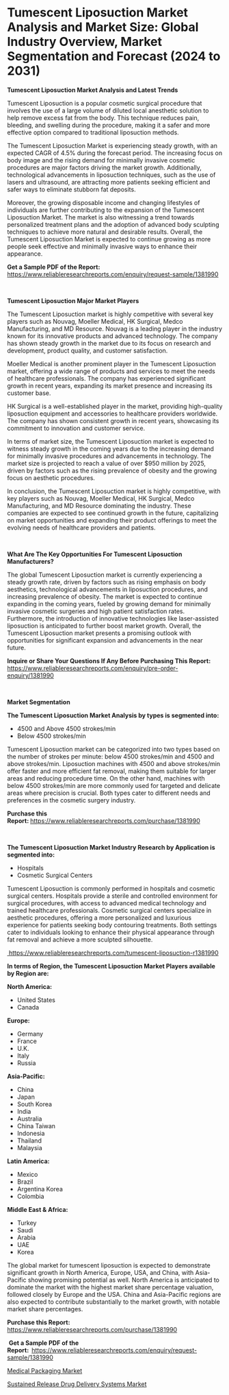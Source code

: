 <p><h1>Tumescent Liposuction Market Analysis and Market Size: Global Industry Overview, Market Segmentation and Forecast (2024 to 2031)</h1></p><p><strong>Tumescent Liposuction Market Analysis and Latest Trends</strong></p>
<p><p>Tumescent Liposuction is a popular cosmetic surgical procedure that involves the use of a large volume of diluted local anesthetic solution to help remove excess fat from the body. This technique reduces pain, bleeding, and swelling during the procedure, making it a safer and more effective option compared to traditional liposuction methods.</p><p>The Tumescent Liposuction Market is experiencing steady growth, with an expected CAGR of 4.5% during the forecast period. The increasing focus on body image and the rising demand for minimally invasive cosmetic procedures are major factors driving the market growth. Additionally, technological advancements in liposuction techniques, such as the use of lasers and ultrasound, are attracting more patients seeking efficient and safer ways to eliminate stubborn fat deposits.</p><p>Moreover, the growing disposable income and changing lifestyles of individuals are further contributing to the expansion of the Tumescent Liposuction Market. The market is also witnessing a trend towards personalized treatment plans and the adoption of advanced body sculpting techniques to achieve more natural and desirable results. Overall, the Tumescent Liposuction Market is expected to continue growing as more people seek effective and minimally invasive ways to enhance their appearance.</p></p>
<p><strong>Get a Sample PDF of the Report:&nbsp;</strong> <a href="https://www.reliableresearchreports.com/enquiry/request-sample/1381990">https://www.reliableresearchreports.com/enquiry/request-sample/1381990</a></p>
<p>&nbsp;</p>
<p><strong>Tumescent Liposuction Major Market Players</strong></p>
<p><p>The Tumescent Liposuction market is highly competitive with several key players such as Nouvag, Moeller Medical, HK Surgical, Medco Manufacturing, and MD Resource. Nouvag is a leading player in the industry known for its innovative products and advanced technology. The company has shown steady growth in the market due to its focus on research and development, product quality, and customer satisfaction.</p><p>Moeller Medical is another prominent player in the Tumescent Liposuction market, offering a wide range of products and services to meet the needs of healthcare professionals. The company has experienced significant growth in recent years, expanding its market presence and increasing its customer base.</p><p>HK Surgical is a well-established player in the market, providing high-quality liposuction equipment and accessories to healthcare providers worldwide. The company has shown consistent growth in recent years, showcasing its commitment to innovation and customer service.</p><p>In terms of market size, the Tumescent Liposuction market is expected to witness steady growth in the coming years due to the increasing demand for minimally invasive procedures and advancements in technology. The market size is projected to reach a value of over $950 million by 2025, driven by factors such as the rising prevalence of obesity and the growing focus on aesthetic procedures.</p><p>In conclusion, the Tumescent Liposuction market is highly competitive, with key players such as Nouvag, Moeller Medical, HK Surgical, Medco Manufacturing, and MD Resource dominating the industry. These companies are expected to see continued growth in the future, capitalizing on market opportunities and expanding their product offerings to meet the evolving needs of healthcare providers and patients.</p></p>
<p>&nbsp;</p>
<p><strong>What Are The Key Opportunities For Tumescent Liposuction Manufacturers?</strong></p>
<p><p>The global Tumescent Liposuction market is currently experiencing a steady growth rate, driven by factors such as rising emphasis on body aesthetics, technological advancements in liposuction procedures, and increasing prevalence of obesity. The market is expected to continue expanding in the coming years, fueled by growing demand for minimally invasive cosmetic surgeries and high patient satisfaction rates. Furthermore, the introduction of innovative technologies like laser-assisted liposuction is anticipated to further boost market growth. Overall, the Tumescent Liposuction market presents a promising outlook with opportunities for significant expansion and advancements in the near future.</p></p>
<p><strong>Inquire or Share Your Questions If Any Before Purchasing This Report:</strong> <a href="https://www.reliableresearchreports.com/enquiry/pre-order-enquiry/1381990">https://www.reliableresearchreports.com/enquiry/pre-order-enquiry/1381990</a></p>
<p>&nbsp;</p>
<p><strong>Market Segmentation</strong></p>
<p><strong>The Tumescent Liposuction Market Analysis by types is segmented into:</strong></p>
<p><ul><li>4500 and Above 4500 strokes/min</li><li>Below 4500 strokes/min</li></ul></p>
<p><p>Tumescent Liposuction market can be categorized into two types based on the number of strokes per minute: below 4500 strokes/min and 4500 and above strokes/min. Liposuction machines with 4500 and above strokes/min offer faster and more efficient fat removal, making them suitable for larger areas and reducing procedure time. On the other hand, machines with below 4500 strokes/min are more commonly used for targeted and delicate areas where precision is crucial. Both types cater to different needs and preferences in the cosmetic surgery industry.</p></p>
<p><strong>Purchase this Report:&nbsp;</strong><a href="https://www.reliableresearchreports.com/purchase/1381990">https://www.reliableresearchreports.com/purchase/1381990</a></p>
<p>&nbsp;</p>
<p><strong>The Tumescent Liposuction Market Industry Research by Application is segmented into:</strong></p>
<p><ul><li>Hospitals</li><li>Cosmetic Surgical Centers</li></ul></p>
<p><p>Tumescent Liposuction is commonly performed in hospitals and cosmetic surgical centers. Hospitals provide a sterile and controlled environment for surgical procedures, with access to advanced medical technology and trained healthcare professionals. Cosmetic surgical centers specialize in aesthetic procedures, offering a more personalized and luxurious experience for patients seeking body contouring treatments. Both settings cater to individuals looking to enhance their physical appearance through fat removal and achieve a more sculpted silhouette.</p></p>
<p><a href="https://www.reliableresearchreports.com/tumescent-liposuction-r1381990">&nbsp;https://www.reliableresearchreports.com/tumescent-liposuction-r1381990</a></p>
<p><strong>In terms of Region, the Tumescent Liposuction Market Players available by Region are:</strong></p>
<p>
    <p> <strong> North America: </strong>
        <ul>
            <li>United States</li>
            <li>Canada</li>
        </ul>
        </p> 
    <p> <strong> Europe: </strong>
        <ul>
            <li>Germany</li>
            <li>France</li>
            <li>U.K.</li>
            <li>Italy</li>
            <li>Russia</li>
        </ul>
        </p> 
    <p> <strong> Asia-Pacific: </strong>
        <ul>
            <li>China</li>
            <li>Japan</li>
            <li>South Korea</li>
            <li>India</li>
            <li>Australia</li>
            <li>China Taiwan</li>
            <li>Indonesia</li>
            <li>Thailand</li>
            <li>Malaysia</li>
        </ul>
        </p> 
    <p> <strong> Latin America: </strong>
        <ul>
            <li>Mexico</li>
            <li>Brazil</li>
            <li>Argentina Korea</li>
            <li>Colombia</li>
        </ul>
        </p> 
    <p> <strong> Middle East & Africa: </strong>
        <ul>
            <li>Turkey</li>
            <li>Saudi</li>
            <li>Arabia</li>
            <li>UAE</li>
            <li>Korea</li>
        </ul>
    </p>
    </p>
<p><p>The global market for tumescent liposuction is expected to demonstrate significant growth in North America, Europe, USA, and China, with Asia-Pacific showing promising potential as well. North America is anticipated to dominate the market with the highest market share percentage valuation, followed closely by Europe and the USA. China and Asia-Pacific regions are also expected to contribute substantially to the market growth, with notable market share percentages.</p></p>
<p><strong>Purchase this Report: </strong><a href="https://www.reliableresearchreports.com/purchase/1381990">https://www.reliableresearchreports.com/purchase/1381990</a></p>
<p>&nbsp;<strong>Get a Sample PDF of the Report:&nbsp;&nbsp;</strong><a href="https://www.reliableresearchreports.com/enquiry/request-sample/1381990">https://www.reliableresearchreports.com/enquiry/request-sample/1381990</a></p>
<p><strong></strong></p>
<p><p><a href="https://github.com/okotobwrhuteie/Market-Research-Report-List-2/blob/main/medical-packaging-market.md">Medical Packaging Market</a></p><p><a href="https://github.com/LeilaniWyman2021/Market-Research-Report-List-1/blob/main/sustained-release-drug-delivery-systems-market.md">Sustained Release Drug Delivery Systems Market</a></p></p>